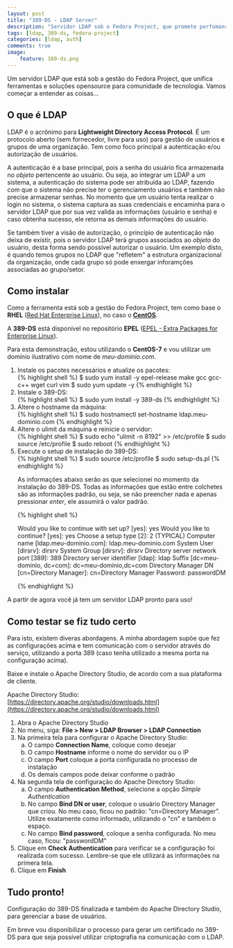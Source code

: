 ```yaml
---
layout: post
title: "389-DS - LDAP Server"
description: "Servidor LDAP sob o Fedora Project, que promete perfomance e alta escalabilidade"
tags: [ldap, 389-ds, fedora-project]
categories: [ldap, auth]
comments: true
image:
    feature: 389-ds.png
---
```


Um servidor LDAP que está sob a gestão do Fedora Project, que unifica ferramentas e soluções opensource para comunidade de tecnologia. Vamos começar a entender as coisas...

## O que é LDAP

LDAP é o acrônimo para **Lightweight Directory Access Protocol**. É um protocolo aberto (sem fornecedor, livre para uso) para gestão de usuários e grupos de uma organização. Tem como foco principal a autenticação e/ou autorização de usuários.

A autenticação é a base principal, pois a senha do usuário fica armazenada no *objeto* pertencente ao usuário. Ou seja, ao integrar um LDAP a um sistema, a autenticação do sistema pode ser atribuída ao LDAP, fazendo com que o sistema não precise ter o gerenciamento usuários e também não precise armazenar senhas. No momento que um usuário tenta realizar o login no sistema, o sistema captura as suas credenciais e encaminha para o servidor LDAP que por sua vez valida as informações (usuário e senha) e caso obtenha sucesso, ele retorna as demais informações do usuário.

Se também tiver a visão de autorização, o princípio de autenticação não deixa de existir, pois o servidor LDAP terá grupos associados ao *objeto* do usuário, desta forma sendo possível autorizar o usuário. Um exemplo disto, é quando temos grupos no LDAP que "refletem" a estrutura organizacional da organização, onde cada grupo só pode enxergar inforamções associadas ao grupo/setor.

## Como instalar

Como a ferramenta está sob a gestão do Fedora Project, tem como base o **RHEL** ([Red Hat Enterprise Linux](https://www.redhat.com/pt-br/technologies/linux-platforms/enterprise-linux)), no caso o [**CentOS**](https://centos.org/).

A **389-DS** está disponível no repositório **EPEL** ([EPEL - Extra Packages for Enterprise Linux](https://fedoraproject.org/wiki/EPEL)).

Para esta demonstração, estou utilizando o **CentOS-7** e vou utilizar um domínio ilustrativo com nome de *meu-dominio.com*.

<ol>
<li>Instale os pacotes necessários e atualize os pacotes:</li>
{% highlight shell %}
$ sudo yum install -y epel-release make gcc gcc-c++ wget curl vim
$ sudo yum update -y
{% endhighlight %}
<li>Instale o 389-DS:</li>
{% highlight shell %}
$ sudo yum install -y 389-ds
{% endhighlight %}
<li>Altere o hostname da máquina:</li>
{% highlight shell %}
$ sudo hostnamectl set-hostname ldap.meu-dominio.com
{% endhighlight %}
<li>Altere o ulimit da máquina e reinicie o servidor:</li>
{% highlight shell %}
$ sudo echo "ulimit -n 8192" >> /etc/profile
$ sudo source /etc/profile
$ sudo reboot
{% endhighlight %}
<li>Execute o setup de instalação do 389-DS:</li>
{% highlight shell %}
$ sudo source /etc/profile
$ sudo setup-ds.pl
{% endhighlight %}

As informações abaixo serão as que selecionei no momento da instalação do 389-DS. Todas as informações que estão entre colchetes são as informações padrão, ou seja, se não preencher nada e apenas pressionar <i>enter</i>, ele assumirá o valor padrão.

{% highlight shell %}

Would you like to continue with set up? [yes]: yes
Would you like to continue? [yes]: yes
Choose a setup type [2]: 2 (TYPICAL)
Computer name [ldap.meu-dominio.com]: ldap.meu-dominio.com
System User [dirsrv]: dirsrv
System Group [dirsrv]: dirsrv
Directory server network port [389]: 389
Directory server identifier [ldap]: ldap
Suffix [dc=meu-dominio, dc=com]: dc=meu-dominio,dc=com
Directory Manager DN [cn=Directory Manager]: cn=Directory Manager
Password: passwordDM

{% endhighlight %}

</ol>

A partir de agora você já tem um servidor LDAP pronto para uso!

## Como testar se fiz tudo certo

Para isto, existem diveras abordagens. A minha abordagem supõe que fez as configurações acima e tem comunicação com o servidor através do serviço,  utilizando a porta 389 (caso tenha utilizado a mesma porta na configuração acima).

Baixe e instale o Apache Directory Studio, de acordo com a sua plataforma de cliente.

Apache Directory Studio: [https://directory.apache.org/studio/downloads.html](https://directory.apache.org/studio/downloads.html)

<ol>
<li>Abra o Apache Directory Studio</li>
<li>No menu, siga: <b>File > New > LDAP Browser > LDAP Connection</b></li>
<li>Na primeira tela para configurar o Apache Directory Studio:
    <ol type="a">
        <li>O campo <b>Connection Name</b>, coloque como desejar</li>
        <li>O campo <b>Hostname</b> informe o nome do servidor ou o IP</li>
        <li>O campo <b>Port</b> coloque a porta configurada no processo de instalação</li>
        <li>Os demais campos pode deixar conforme o padrão</li>
    </ol>
</li>
<li>Na segunda tela de configuração do Apache Directory Studio:
    <ol type="a">
        <li>O campo <b>Authentication Method</b>, selecione a opção <i>Simple Authentication</i></li>
        <li>No campo <b>Bind DN or user</b>, coloque o usuário Directory Manager que criou. No meu caso, ficou no padrão: "cn=Directory Manager". Utilize exatamente como informado, utilizando o "cn" e também o espaço.</li>
        <li>No campo <b>Bind password</b>, coloque a senha configurada. No meu caso, ficou: "passwordDM"</li>
    </ol>
</li>
<li>Clique em <b>Check Authentication</b> para verificar se a configuração foi realizada com sucesso. Lembre-se que ele utilizará as informações na primera tela.</li>
<li>Clique em <b>Finish</b></li>
</ol>

## Tudo pronto!

Configuração do 389-DS finalizada e também do Apache Directory Studio, para gerenciar a base de usuários.

Em breve vou disponibilizar o processo para gerar um certificado no 389-DS para que seja possível utilizar criptografia na comunicação com o LDAP.